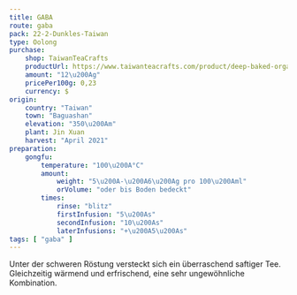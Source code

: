 ```yaml
---
title: GABA
route: gaba
pack: 22-2-Dunkles-Taiwan
type: Oolong
purchase:
    shop: TaiwanTeaCrafts
    productUrl: https://www.taiwanteacrafts.com/product/deep-baked-organic-gaba-oolong-tea/?attribute_pa_weight=250-g-8-82-oz-save-20&v=3a52f3c22ed6
    amount: "12\u200Ag"
    pricePer100g: 0,23
    currency: $
origin:
    country: "Taiwan"
    town: "Baguashan"
    elevation: "350\u200Am"
    plant: Jin Xuan
    harvest: "April 2021"
preparation:
    gongfu:
        temperature: "100\u200A°C"
        amount:
            weight: "5\u200A-\u200A6\u200Ag pro 100\u200Aml"
            orVolume: "oder bis Boden bedeckt"
        times:
            rinse: "blitz"
            firstInfusion: "5\u200As"
            secondInfusion: "10\u200As"
            laterInfusions: "+\u200A5\u200As"
tags: [ "gaba" ]
---
```

Unter der schweren Röstung versteckt sich ein überraschend saftiger Tee. Gleichzeitig wärmend und erfrischend, eine sehr ungewöhnliche Kombination.